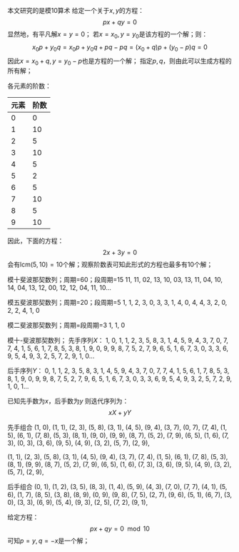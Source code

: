 本文研究的是模10算术
给定一个关于$x, y$的方程：
$$
px+qy=0
$$
显然地，有平凡解$x=y=0$；
若$x=x_0, y=y_0$是该方程的一个解；则：
$$
x_0p+y_0q=x_0p+y_0q+pq-pq=(x_0+q)p+(y_0-p)q=0
$$
因此$x=x_0+q, y=y_0-p$也是方程的一个解；
指定$p,q$，则由此可以生成方程的所有解；

各元素的阶数：

| 元素  | 阶数  |
| --- | --- |
| 0   | 0   |
| 1   | 10  |
| 2   | 5   |
| 3   | 10  |
| 4   | 5   |
| 5   | 2   |
| 6   | 5   |
| 7   | 10  |
| 8   | 5   |
| 9   | 10  |
因此，下面的方程：
$$
2x+3y=0
$$
会有$\text{lcm}(5, 10)=10$个解；观察阶数表可知此形式的方程也最多有10个解；

模十斐波那契数列；周期=60；段周期=15
11, 11, 02, 13, 10,
03, 13, 11, 04, 10,
14, 04, 13, 12, 00,
12, 12, 04, 11, 10...

模五斐波那契数列；周期=20；段周期=5
1, 1, 2, 3, 0,
3, 3, 1, 4, 0,
4, 4, 3, 2, 0,
2, 2, 4, 1, 0

模二斐波那契数列；周期=段周期=3
1, 1, 0


模十-斐波那契数列；
先手序列$X$：
1, 0, 1, 1, 2, 3, 5, 8, 3, 1,
4, 5, 9, 4, 3, 7, 0, 7, 7, 4,
1, 5, 6, 1, 7, 8, 5, 3, 8, 1,
9, 0, 9, 9, 8, 7, 5, 2, 7, 9,
6, 5, 1, 6, 7, 3, 0, 3, 3, 6,
9, 5, 4, 9, 3, 2, 5, 7, 2, 9,
1, 0...

后手序列$Y$：
0, 1, 1, 2, 3, 5, 8, 3, 1, 4,
5, 9, 4, 3, 7, 0, 7, 7, 4, 1,
5, 6, 1, 7, 8, 5, 3, 8, 1, 9,
0, 9, 9, 8, 7, 5, 2, 7, 9, 6,
5, 1, 6, 7, 3, 0, 3, 3, 6, 9,
5, 4, 9, 3, 2, 5, 7, 2, 9, 1,
0, 1...

已知先手数为$x$，后手数为$y$
则迭代序列为：
$$
xX+yY
$$



先手组合
(1, 0), (1, 1), (2, 3), (5, 8), (3, 1),
(4, 5), (9, 4), (3, 7), (0, 7), (7, 4),
(1, 5), (6, 1), (7, 8), (5, 3), (8, 1),
(9, 0), (9, 9), (8, 7), (5, 2), (7, 9),
(6, 5), (1, 6), (7, 3), (0, 3), (3, 6),
(9, 5), (4, 9), (3, 2), (5, 7), (2, 9),

(1, 1), (2, 3), (5, 8), (3, 1), (4, 5),
(9, 4), (3, 7), (7, 4),
(1, 5), (6, 1), (7, 8), (5, 3), (8, 1),
(9, 9), (8, 7), (5, 2), (7, 9),
(6, 5), (1, 6), (7, 3), (3, 6),
(9, 5), (4, 9), (3, 2), (5, 7), (2, 9),

后手组合
(0, 1), (1, 2), (3, 5), (8, 3), (1, 4),
(5, 9), (4, 3), (7, 0), (7, 7), (4, 1),
(5, 6), (1, 7), (8, 5), (3, 8), (8, 9),
(0, 9), (9, 8), (7, 5), (2, 7), (9, 6),
(5, 1), (6, 7), (3, 0), (3, 3), (6, 9),
(5, 4), (9, 3), (2, 5), (7, 2), (9, 1),


给定方程：
$$
px+qy=0\mod{10}
$$
可知$p=y, q=-x$是一个解；






